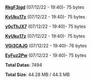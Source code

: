 [**RkgF3jgd**](/data/RkgF3jgd.txt) (07/12/22 - 19:40)- 75 bytes

[**KyUku17z**](/data/KyUku17z.txt) (07/12/22 - 19:40)- 75 bytes

[**y0cThJX7**](/data/y0cThJX7.txt) (07/12/22 - 19:40)- 75 bytes

[**KyUku17z**](/data/KyUku17z.txt) (07/12/22 - 19:40)- 75 bytes

[**VGi3CAJG**](/data/VGi3CAJG.txt) (07/12/22 - 19:40)- 76 bytes

[**EyFuz2Pw**](/data/EyFuz2Pw.txt) (07/12/22 - 19:40)- 75 bytes

**Total Datas**: 7494

**Total Size**: 44.28 MB / 44.3 MB